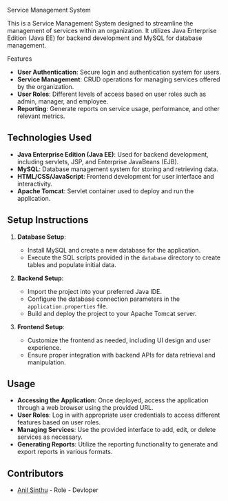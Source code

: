 Service Management System

This is a Service Management System designed to streamline the management of services within an organization. It utilizes Java Enterprise Edition (Java EE) for backend development and MySQL for database management.

Features

- **User Authentication**: Secure login and authentication system for users.
- **Service Management**: CRUD operations for managing services offered by the organization.
- **User Roles**: Different levels of access based on user roles such as admin, manager, and employee.
- **Reporting**: Generate reports on service usage, performance, and other relevant metrics.

## Technologies Used

- **Java Enterprise Edition (Java EE)**: Used for backend development, including servlets, JSP, and Enterprise JavaBeans (EJB).
- **MySQL**: Database management system for storing and retrieving data.
- **HTML/CSS/JavaScript**: Frontend development for user interface and interactivity.
- **Apache Tomcat**: Servlet container used to deploy and run the application.

## Setup Instructions

1. **Database Setup**:
   - Install MySQL and create a new database for the application.
   - Execute the SQL scripts provided in the `database` directory to create tables and populate initial data.

2. **Backend Setup**:
   - Import the project into your preferred Java IDE.
   - Configure the database connection parameters in the `application.properties` file.
   - Build and deploy the project to your Apache Tomcat server.

3. **Frontend Setup**:
   - Customize the frontend as needed, including UI design and user experience.
   - Ensure proper integration with backend APIs for data retrieval and manipulation.

## Usage

- **Accessing the Application**: Once deployed, access the application through a web browser using the provided URL.
- **User Roles**: Log in with appropriate user credentials to access different features based on user roles.
- **Managing Services**: Use the provided interface to add, edit, or delete services as necessary.
- **Generating Reports**: Utilize the reporting functionality to generate and export reports in various formats.

## Contributors

- [Anil Sinthu](https://github.com/Anilvijay049) - Role - Devloper

